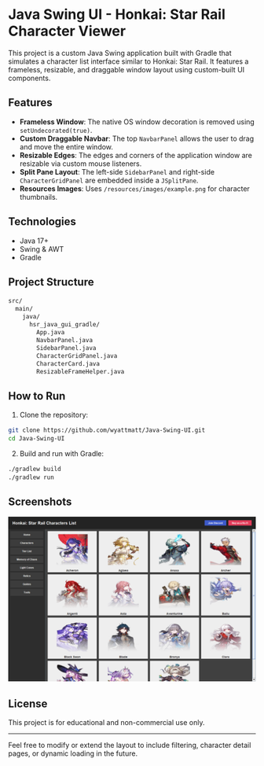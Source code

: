 # Java Swing UI - Honkai: Star Rail Character Viewer

This project is a custom Java Swing application built with Gradle that simulates a character list interface similar to Honkai: Star Rail. It features a frameless, resizable, and draggable window layout using custom-built UI components.

## Features

* **Frameless Window**: The native OS window decoration is removed using `setUndecorated(true)`.
* **Custom Draggable Navbar**: The top `NavbarPanel` allows the user to drag and move the entire window.
* **Resizable Edges**: The edges and corners of the application window are resizable via custom mouse listeners.
* **Split Pane Layout**: The left-side `SidebarPanel` and right-side `CharacterGridPanel` are embedded inside a `JSplitPane`.
* **Resources Images**: Uses `/resources/images/example.png` for character thumbnails.

## Technologies

* Java 17+
* Swing & AWT
* Gradle

## Project Structure

```
src/
  main/
    java/
      hsr_java_gui_gradle/
        App.java
        NavbarPanel.java
        SidebarPanel.java
        CharacterGridPanel.java
        CharacterCard.java
        ResizableFrameHelper.java
```

## How to Run

1. Clone the repository:

```bash
git clone https://github.com/wyattmatt/Java-Swing-UI.git
cd Java-Swing-UI
```

2. Build and run with Gradle:

```bash
./gradlew build
./gradlew run
```

## Screenshots

![Example](example.png)

## License

This project is for educational and non-commercial use only.

---

Feel free to modify or extend the layout to include filtering, character detail pages, or dynamic loading in the future.
